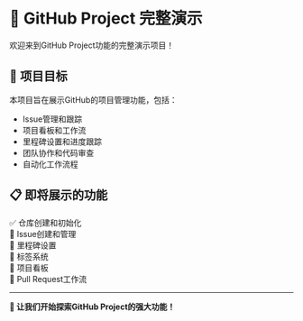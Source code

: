 # 🚀 GitHub Project 完整演示

欢迎来到GitHub Project功能的完整演示项目！

## 🎯 项目目标

本项目旨在展示GitHub的项目管理功能，包括：
- Issue管理和跟踪
- 项目看板和工作流
- 里程碑设置和进度跟踪
- 团队协作和代码审查
- 自动化工作流程

## 📋 即将展示的功能

✅ 仓库创建和初始化  
🔄 Issue创建和管理  
🔄 里程碑设置  
🔄 标签系统  
🔄 项目看板  
🔄 Pull Request工作流  

---

**🎉 让我们开始探索GitHub Project的强大功能！**